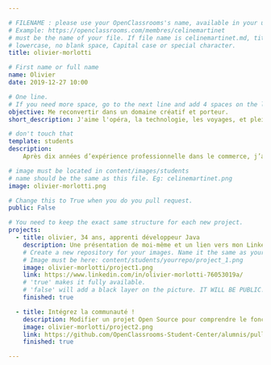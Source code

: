 ```yaml
---

# FILENAME : please use your OpenClassrooms's name, available in your url.
# Example: https://openclassrooms.com/membres/celinemartinet
# must be the name of your file. If file name is celinemartinet.md, title is celinemartinet.
# lowercase, no blank space, Capital case or special character.
title: olivier-morlotti

# First name or full name
name: Olivier
date: 2019-12-27 10:00

# One line.
# If you need more space, go to the next line and add 4 spaces on the left, as in 'description'.
objective: Me reconvertir dans un domaine créatif et porteur.
short_description: J'aime l'opéra, la technologie, les voyages, et plein d'autres choses.

# don't touch that
template: students
description:
    Après dix années d’expérience professionnelle dans le commerce, j’ai ressenti le besoin d’un changement de cap pour un emploi plus intellectuel me permettant une réelle évolution de carrière... Me voilà donc désormais apprenti développeur d'applications Java au sein d'OpenClassrooms !

# image must be located in content/images/students
# name should be the same as this file. Eg: celinemartinet.png
image: olivier-morlotti.png

# Change this to True when you do you pull request.
public: False

# You need to keep the exact same structure for each new project.
projects:
  - title: olivier, 34 ans, apprenti développeur Java
    description: Une présentation de moi-même et un lien vers mon LinkedIn.
    # Create a new repository for your images. Name it the same as your nickname and profile picture.
    # Image must be here: content/students/yourrepo/project_1.png
    image: olivier-morlotti/project1.png
    link: https://www.linkedin.com/in/olivier-morlotti-76053019a/
    # 'true' makes it fully available.
    # 'false' will add a black layer on the picture. IT WILL BE PUBLIC!
    finished: true

  - title: Intégrez la communauté !
    description: Modifier un projet Open Source pour comprendre le fonctionnement de Git, de Github et des pull requests.
    image: olivier-morlotti/project2.png
    link: https://github.com/OpenClassrooms-Student-Center/alumnis/pull/2126
    finished: true

---
```

